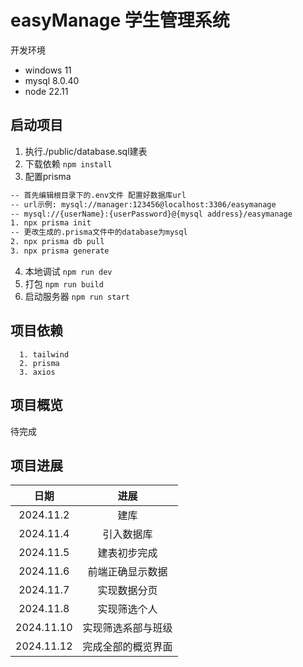 # easyManage 学生管理系统

开发环境
<ul>
  <li>windows 11</li>
  <li>mysql 8.0.40</li>
  <li>node 22.11</li>
</ul>

## 启动项目
1. 执行./public/database.sql建表
2. 下载依赖
   ```npm install```
3. 配置prisma
```bash
-- 首先编辑根目录下的.env文件 配置好数据库url
-- url示例: mysql://manager:123456@localhost:3306/easymanage
-- mysql://{userName}:{userPassword}@{mysql address}/easymanage
1. npx prisma init
-- 更改生成的.prisma文件中的database为mysql
2. npx prisma db pull
3. npx prisma generate
```
4. 本地调试
   ```npm run dev```
5. 打包
   ```npm run build```
6. 启动服务器
   ```npm run start```

## 项目依赖

```
  1. tailwind
  2. prisma
  3. axios
```

## 项目概览

待完成

## 项目进展

|     日期     |     进展    |
|:----------:|:---------:|
| 2024.11.2  |     建库    |
| 2024.11.4  |   引入数据库   |
| 2024.11.5  |   建表初步完成  |
| 2024.11.6  |  前端正确显示数据 |
| 2024.11.7  |   实现数据分页  |
| 2024.11.8  |   实现筛选个人  |
| 2024.11.10 | 实现筛选系部与班级 |
| 2024.11.12 | 完成全部的概览界面 |

